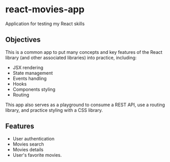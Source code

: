 # react-movies-app

Application for testing my React skills

## Objectives

This is a common app to put many concepts and key features of the React library (and other associated libraries) into practice, including:

- JSX rendering
- State management
- Events handling
- Hooks
- Components styling
- Routing

This app also serves as a playground to consume a REST API, use a routing library, and practice styling with a CSS library.

## Features

- User authentication
- Movies search
- Movies details
- User's favorite movies.
